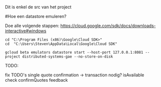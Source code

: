 Dit is enkel de src van het project



#Hoe een datastore emuleren?

Doe alle volgende stappen:
https://cloud.google.com/sdk/docs/downloads-interactive#windows

```
cd "C:\Program Files (x86)\Google\Cloud SDK>"
cd  "C:\Users\Steven\AppData\Local\Google\Cloud SDK"

gcloud beta emulators datastore start --host-port 127.0.0.1:8081 --project distributed-systems-gae --no-store-on-disk
```
TODO:

fix TODO's
single quote confirmation -> transaction nodig?
isAvailable check confirmQuotes
feedback